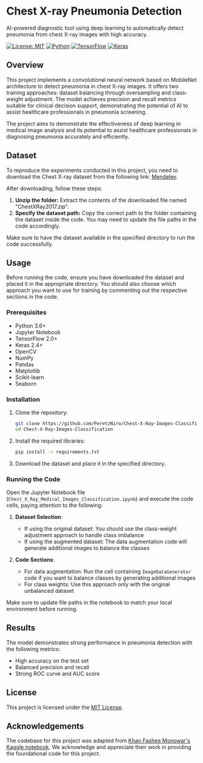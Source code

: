 # Chest X-ray Pneumonia Detection
AI-powered diagnostic tool using deep learning to automatically detect pneumonia from chest X-ray images with high accuracy.

[![License: MIT](https://img.shields.io/badge/License-MIT-yellow.svg)](https://opensource.org/licenses/MIT)
[![Python](https://img.shields.io/badge/Python-3.6%2B-blue)](https://www.python.org/)
[![TensorFlow](https://img.shields.io/badge/TensorFlow-2.0%2B-orange)](https://www.tensorflow.org/)
[![Keras](https://img.shields.io/badge/Keras-2.4%2B-red)](https://keras.io/)

## Overview
This project implements a convolutional neural network based on MobileNet architecture to detect pneumonia in chest X-ray images. It offers two training approaches: dataset balancing through oversampling and class-weight adjustment. The model achieves precision and recall metrics suitable for clinical decision support, demonstrating the potential of AI to assist healthcare professionals in pneumonia screening.

The project aims to demonstrate the effectiveness of deep learning in medical image analysis and its potential to assist healthcare professionals in diagnosing pneumonia accurately and efficiently.

## Dataset
To reproduce the experiments conducted in this project, you need to download the Chest X-ray dataset from the following link: [Mendeley](https://data.mendeley.com/datasets/rscbjbr9sj/2).

After downloading, follow these steps:

1. **Unzip the folder:** Extract the contents of the downloaded file named "ChestXRay2017.zip".
2. **Specify the dataset path:** Copy the correct path to the folder containing the dataset inside the code. You may need to update the file paths in the code accordingly.

Make sure to have the dataset available in the specified directory to run the code successfully.

## Usage
Before running the code, ensure you have downloaded the dataset and placed it in the appropriate directory. You should also choose which approach you want to use for training by commenting out the respective sections in the code.

### Prerequisites
- Python 3.6+
- Jupyter Notebook
- TensorFlow 2.0+
- Keras 2.4+
- OpenCV
- NumPy
- Pandas
- Matplotlib
- Scikit-learn
- Seaborn

### Installation
1. Clone the repository:
   ```bash
   git clone https://github.com/PeretzNiro/Chest-X-Ray-Images-Classification.git
   cd Chest-X-Ray-Images-Classification
   ```

2. Install the required libraries:
   ```bash
   pip install -r requirements.txt
   ```

3. Download the dataset and place it in the specified directory.

### Running the Code
Open the Jupyter Notebook file (`Chest_X_Ray_Medical_Images_Classification.ipynb`) and execute the code cells, paying attention to the following:

1. **Dataset Selection**: 
   - If using the original dataset: You should use the class-weight adjustment approach to handle class imbalance
   - If using the augmented dataset: The data augmentation code will generate additional images to balance the classes

2. **Code Sections**:
   - For data augmentation: Run the cell containing `ImageDataGenerator` code if you want to balance classes by generating additional images
   - For class weights: Use this approach only with the original unbalanced dataset

Make sure to update file paths in the notebook to match your local environment before running.

## Results
The model demonstrates strong performance in pneumonia detection with the following metrics:
- High accuracy on the test set
- Balanced precision and recall
- Strong ROC curve and AUC score

## License
This project is licensed under the [MIT License](LICENSE).

## Acknowledgements
The codebase for this project was adapted from [Khan Fashee Monowar's Kaggle notebook](https://www.kaggle.com/code/khanfashee/medical-image-classification-for-beginner). We acknowledge and appreciate their work in providing the foundational code for this project.